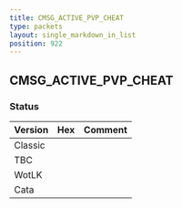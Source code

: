 ```yaml
---
title: CMSG_ACTIVE_PVP_CHEAT
type: packets
layout: single_markdown_in_list
position: 922
---
```


## CMSG_ACTIVE_PVP_CHEAT

### Status

Version | Hex | Comment
---------- | ---------- | ---------- 
Classic |  |  
TBC |  |  
WotLK |  |  
Cata |  |  
